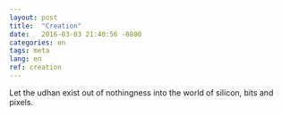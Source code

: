 ```yaml
---
layout: post
title:  "Creation"
date:   2016-03-03 21:40:56 -0800
categories: en
tags: meta
lang: en
ref: creation
---
```


Let the udhan exist out of nothingness into the world of silicon, bits and pixels.
